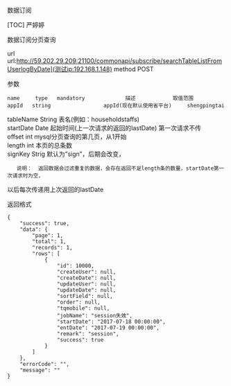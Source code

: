 数据订阅

[TOC] 严婷婷



数据订阅分页查询

        	                                        
  url   	url:http://59.202.29.209:21100/commonapi/subscribe/searchTableListFromUserlogByDate](测试ip:192.168.1.148)
  method	POST                                    

参数

    name   	 type 	mandatory	          描述           	取值范围        	    
    appId  	string	         	   appId(现在默认使用省平台)    	shengpingtai	    
  tableName	String	         	表名(例如：householdstaffs) 	            	    
  startDate	 Date 	         	起始时间(上一次请求的返回的lastDate)	第一次请求不传     	    
   offset  	 int  	         	  mysql分页查询的第几页，从1开始   	            	    
   length  	 int  	         	        本页的总条数         	            	    
   signKey 	Strig 	         	   默认为”sign”，后期会改变，    	            	    

       说明：  返回数据会过滤重复的数据，会存在返回不足length条的数量，startDate第一次请求时为空，

以后每次传递用上次返回的lastDate

返回格式

    {
        "success": true,
        "data": {
            "page": 1,
            "total": 1,
            "records": 1,
            "rows": [
                {
                    "id": 10000,
                    "createUser": null,
                    "createDate": null,
                    "updateUser": null,
                    "updateDate": null,
                    "sortField": null,
                    "order": null,
                    "tqmobile": null,
                    "jobName": "session失效",
                    "startDate": "2017-07-18 00:00:00",
                    "entDate": "2017-07-19 00:00:00",
                    "remark": "session",
                    "success": true
                }
            ]
        },
        "errorCode": "",
        "message": ""
    }


